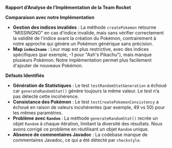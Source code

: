**Rapport d’Analyse de l’Implémentation de la Team Rocket**

**Comparaison avec notre Implémentation**
- **Gestion des indices invalides** : La méthode `createPokemon` retourne "MISSINGNO" en cas d'indice invalide, mais sans vérifier correctement la validité de l'indice avant la création du Pokémon, contrairement à notre approche qui génère un Pokémon générique sans précision.
- **Map `index2name`** : Leur map est plus restrictive, avec des indices spécifiques (par exemple, -1 pour "Ash's Pikachu"), mais manque plusieurs Pokémon. Notre implémentation permet plus facilement d'ajouter de nouveaux Pokémon.

**Défauts Identifiés**
- **Génération de Statistiques** : Le test `testRandomStatGeneration` a échoué car `generateRandomStat()` génère toujours la même valeur. Le test n’a pas détecté cette incohérence.
- **Consistance des Pokémon** : Le test `testCreatePokemonConsistency` a échoué en raison de valeurs incohérentes (par exemple, 49 vs 50) pour les mêmes paramètres.
- **Problème avec `Random`** : La méthode `generateRandomStat()` recrée un objet `Random` à chaque itération, limitant la diversité des résultats. Nous avons corrigé ce problème en réutilisant un objet `Random` unique.
- **Absence de commentaires Javadoc** : La codebase manque de commentaires Javadoc, ce qui a été détecté par `checkstyle`.

